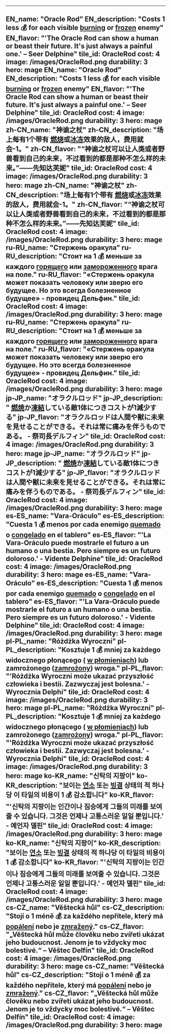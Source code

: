 ---

EN_name: "Oracle Rod"
EN_description: "Costs 1 less 💰 for each visible  <u>burning</u> or <u>frozen</u> enemy"
EN_flavor: "'The Oracle Rod can show a human or beast their future. It's just always a painful one.' – Seer Delphine"
tile_id: OracleRod
cost: 4
image: /images/OracleRod.png
durability: 3
hero: mage
EN_name: "Oracle Rod"
EN_description: "Costs 1 less 💰 for each visible  <u>burning</u> or <u>frozen</u> enemy"
EN_flavor: "'The Oracle Rod can show a human or beast their future. It's just always a painful one.' – Seer Delphine"
tile_id: OracleRod
cost: 4
image: /images/OracleRod.png
durability: 3
hero: mage
zh-CN_name: "神谕之杖"
zh-CN_description: "场上每有1个带有 <u>燃烧</u>或<u>冰冻</u>效果的敌人，费用就会-1。"
zh-CN_flavor: "“神谕之杖可以让人类或者野兽看到自己的未来，不过看到的都是那种不怎么样的未来。”——先知达芙妮"
tile_id: OracleRod
cost: 4
image: /images/OracleRod.png
durability: 3
hero: mage
zh-CN_name: "神谕之杖"
zh-CN_description: "场上每有1个带有 <u>燃烧</u>或<u>冰冻</u>效果的敌人，费用就会-1。"
zh-CN_flavor: "“神谕之杖可以让人类或者野兽看到自己的未来，不过看到的都是那种不怎么样的未来。”——先知达芙妮"
tile_id: OracleRod
cost: 4
image: /images/OracleRod.png
durability: 3
hero: mage
ru-RU_name: "Стержень оракула"
ru-RU_description: "Стоит на 1 💰 меньше за каждого  <u>горящего</u> или <u>замороженного</u> врага на поле."
ru-RU_flavor: "«Стержень оракула может показать человеку или зверю его будущее. Но это всегда болезненное будущее» - провидец Дельфин."
tile_id: OracleRod
cost: 4
image: /images/OracleRod.png
durability: 3
hero: mage
ru-RU_name: "Стержень оракула"
ru-RU_description: "Стоит на 1 💰 меньше за каждого  <u>горящего</u> или <u>замороженного</u> врага на поле."
ru-RU_flavor: "«Стержень оракула может показать человеку или зверю его будущее. Но это всегда болезненное будущее» - провидец Дельфин."
tile_id: OracleRod
cost: 4
image: /images/OracleRod.png
durability: 3
hero: mage
jp-JP_name: "オラクルロッド"
jp-JP_description: " <u>燃焼</u>か<u>凍結</u>している敵1体につきコストが1減少する"
jp-JP_flavor: "オラクルロッドは人間や獣に未来を見せることができる。それは常に痛みを伴うものである。 - 祭司長デルフィン"
tile_id: OracleRod
cost: 4
image: /images/OracleRod.png
durability: 3
hero: mage
jp-JP_name: "オラクルロッド"
jp-JP_description: " <u>燃焼</u>か<u>凍結</u>している敵1体につきコストが1減少する"
jp-JP_flavor: "オラクルロッドは人間や獣に未来を見せることができる。それは常に痛みを伴うものである。 - 祭司長デルフィン"
tile_id: OracleRod
cost: 4
image: /images/OracleRod.png
durability: 3
hero: mage
es-ES_name: "Vara-Oráculo"
es-ES_description: "Cuesta 1 💰 menos por cada enemigo  <u>quemado</u> o <u>congelado</u> en el tablero"
es-ES_flavor: "'La Vara-Oráculo puede mostrarle el futuro a un humano o una bestia. Pero siempre es un futuro doloroso.' - Vidente Delphine"
tile_id: OracleRod
cost: 4
image: /images/OracleRod.png
durability: 3
hero: mage
es-ES_name: "Vara-Oráculo"
es-ES_description: "Cuesta 1 💰 menos por cada enemigo  <u>quemado</u> o <u>congelado</u> en el tablero"
es-ES_flavor: "'La Vara-Oráculo puede mostrarle el futuro a un humano o una bestia. Pero siempre es un futuro doloroso.' - Vidente Delphine"
tile_id: OracleRod
cost: 4
image: /images/OracleRod.png
durability: 3
hero: mage
pl-PL_name: "Różdżka Wyroczni"
pl-PL_description: "Kosztuje 1 💰 mniej za każdego widocznego płonącego ( <u>w płomieniach</u>) lub zamrożonego (<u>zamrożony</u>) wroga."
pl-PL_flavor: "'Różdżka Wyroczni może ukazać przyszłość człowieka i bestii. Zazwyczaj jest bolesna.' - Wyrocznia Delphi"
tile_id: OracleRod
cost: 4
image: /images/OracleRod.png
durability: 3
hero: mage
pl-PL_name: "Różdżka Wyroczni"
pl-PL_description: "Kosztuje 1 💰 mniej za każdego widocznego płonącego ( <u>w płomieniach</u>) lub zamrożonego (<u>zamrożony</u>) wroga."
pl-PL_flavor: "'Różdżka Wyroczni może ukazać przyszłość człowieka i bestii. Zazwyczaj jest bolesna.' - Wyrocznia Delphi"
tile_id: OracleRod
cost: 4
image: /images/OracleRod.png
durability: 3
hero: mage
ko-KR_name: "신탁의 지팡이"
ko-KR_description: "보이는  <u>연소</u> 또는 <u>빙결</u> 상태의 적 하나당 이 타일의 비용이 1 💰 감소합니다"
ko-KR_flavor: "'신탁의 지팡이는 인간이나 짐승에게 그들의 미래를 보여줄 수 있습니다. 그것은 언제나 고통스러운 일일 뿐입니다.' - 예언자 델핀"
tile_id: OracleRod
cost: 4
image: /images/OracleRod.png
durability: 3
hero: mage
ko-KR_name: "신탁의 지팡이"
ko-KR_description: "보이는  <u>연소</u> 또는 <u>빙결</u> 상태의 적 하나당 이 타일의 비용이 1 💰 감소합니다"
ko-KR_flavor: "'신탁의 지팡이는 인간이나 짐승에게 그들의 미래를 보여줄 수 있습니다. 그것은 언제나 고통스러운 일일 뿐입니다.' - 예언자 델핀"
tile_id: OracleRod
cost: 4
image: /images/OracleRod.png
durability: 3
hero: mage
cs-CZ_name: "Věštecká hůl"
cs-CZ_description: "Stojí o 1 méně 💰 za každého nepřítele, který má  <u>popálení</u> nebo je <u>zmražený</u>."
cs-CZ_flavor: "„Věštecká hůl může člověku nebo zvířeti ukázat jeho budoucnost. Jenom je to vždycky moc bolestivé.“ – Věštec Delfín"
tile_id: OracleRod
cost: 4
image: /images/OracleRod.png
durability: 3
hero: mage
cs-CZ_name: "Věštecká hůl"
cs-CZ_description: "Stojí o 1 méně 💰 za každého nepřítele, který má  <u>popálení</u> nebo je <u>zmražený</u>."
cs-CZ_flavor: "„Věštecká hůl může člověku nebo zvířeti ukázat jeho budoucnost. Jenom je to vždycky moc bolestivé.“ – Věštec Delfín"
tile_id: OracleRod
cost: 4
image: /images/OracleRod.png
durability: 3
hero: mage
---